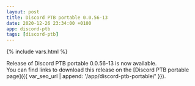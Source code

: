 ```yaml
---
layout: post
title: Discord PTB portable 0.0.56-13
date: 2020-12-26 23:34:00 +0100
app: discord-ptb
tags: [discord-ptb]
---
```

{% include vars.html %}

Release of Discord PTB portable 0.0.56-13 is now available.<br />
You can find links to download this release on the [Discord PTB portable page]({{ var_seo_url | append: '/app/discord-ptb-portable/' }}).

